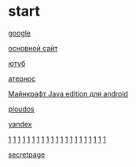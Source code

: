 # start


[google](https://google.com)


[основной сайт](https://kotetop8414.github.io)



[ютуб](https://youtube.com)


[атернос](https://aternos.org)


[Майнкрафт Java edition для android](https://modscraft.net/other/6395-download-minecraft-java-for-android.html)



[ploudos](https://ploudos.com/en/)


[yandex](https://yandex.ru/)

[1]()
[1]()
[1]()
[1]()
[1]()
[1]()
[1]()
[1]()
[1]()
[1]()
[1]()
[1]()
[1]()
[1]()
[1]()
[1]()
[1]()
[1]()
[1]()
[1]()
[1]()


[secretpage](https://kotetop8414.github.io/secretpage)
